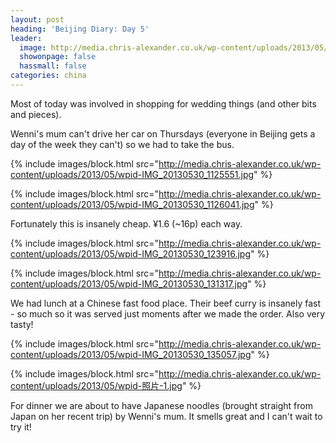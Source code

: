```yaml
---
layout: post
heading: 'Beijing Diary: Day 5'
leader:
  image: http://media.chris-alexander.co.uk/wp-content/uploads/2013/05/wpid-IMG_20130530_131317.jpg
  showonpage: false
  hassmall: false
categories: china
---
```


Most of today was involved in shopping for wedding things (and other bits and pieces).

Wenni's mum can't drive her car on Thursdays (everyone in Beijing gets a day of the week they can't) so we had to take the bus.

{% include images/block.html src="http://media.chris-alexander.co.uk/wp-content/uploads/2013/05/wpid-IMG_20130530_1125551.jpg" %}

{% include images/block.html src="http://media.chris-alexander.co.uk/wp-content/uploads/2013/05/wpid-IMG_20130530_1126041.jpg" %}

Fortunately this is insanely cheap. ¥1.6 (~16p) each way.

{% include images/block.html src="http://media.chris-alexander.co.uk/wp-content/uploads/2013/05/wpid-IMG_20130530_123916.jpg" %}

{% include images/block.html src="http://media.chris-alexander.co.uk/wp-content/uploads/2013/05/wpid-IMG_20130530_131317.jpg" %}

We had lunch at a Chinese fast food place. Their beef curry is insanely fast - so much so it was served just moments after we made the order. Also very tasty!

{% include images/block.html src="http://media.chris-alexander.co.uk/wp-content/uploads/2013/05/wpid-IMG_20130530_135057.jpg" %}

{% include images/block.html src="http://media.chris-alexander.co.uk/wp-content/uploads/2013/05/wpid-照片-1.jpg" %}

For dinner we are about to have Japanese noodles (brought straight from Japan on her recent trip) by Wenni's mum. It smells great and I can't wait to try it! 
